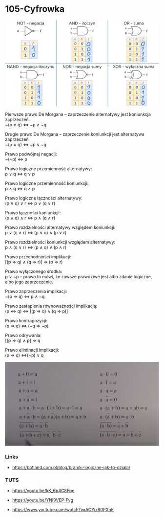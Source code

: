 # 105-Cyfrowka

![Bramki](Bramki2.PNG)

Pierwsze prawo De Morgana – zaprzeczenie alternatywy jest koniunkcja zaprzeczeń.\
~(p ∨ q) ⇔ ~p ∧ ~q

Drugie prawo De Morgana – zaprzeczenie koniunkcji jest alternatywa zaprzeczeń\
~(p ∧ q) ⇔ ~p ∨ ~q

Prawo podwójnej negacji:\
~(~p) ⇔ p

Prawo logiczne przemienność alternatywy:\
p ∨ q ⇔ q ∨ p

Prawo logiczne przemienność koniunkcji:\
p ∧ q ⇔ q ∧ p

Prawo logiczne łączności alternatywy:\
(p ∨ q) ∨ r ⇔ p ∨ (q ∨ r)

Prawo łączności koniunkcji:\
(p ∧ q) ∧ r ⇔ p ∧ (q ∧ r)

Prawo rozdzielności alternatywy względem koniunkcji:\
p ∨ (q ∧ r) ⇔ (p ∨ q) ∧ (p ∨ r)

Prawo rozdzielności koniunkcji względem alternatywy:\
p ∧ (q ∨ r) ⇔ (p ∧ q) ∨ (p ∧ r)

Prawo przechodniości implikacji:\
[(p ⇒ q) ∧ (q ⇒ r)] ⇒ (p ⇒ r)

Prawo wyłączonego środka:\
p ∨ ~p – prawo to mówi, że zawsze prawdziwe jest albo zdanie logiczne, albo jego zaprzeczenie.

Prawo zaprzeczenia implikacji:\
~(p ⇒ q) ⇔ p ∧ ~q

Prawo zastąpienia równoważności implikacją:\
(p ⇔ q) ⇔ [(p ⇒ q) ∧ (q ⇒ p)]

Prawo kontrapozycji:\
(p ⇒ q) ⇔ (~q ⇒ ~p)

Prawo odrywania:\
[(p ⇒ q) ∧ p] ⇒ q

Prawo eliminacji implikacji:\
(p ⇒ q) ⇔(~p) ∨ q

![Prawa](Prawa.PNG)


### Links
- https://botland.com.pl/blog/bramki-logiczne-jak-to-dziala/

### TUTS
- https://youtu.be/kK_6p4C8Fpo
- https://youtu.be/YNl9VEP-Fvg

- https://www.youtube.com/watch?v=ACYixR0PXnE
